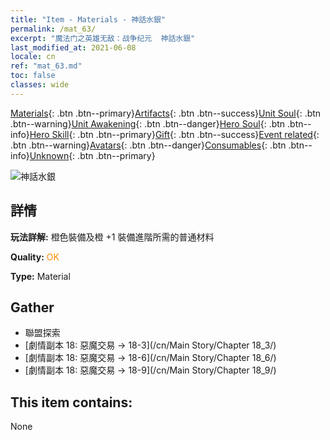 ```yaml
---
title: "Item - Materials - 神話水銀"
permalink: /mat_63/
excerpt: "魔法门之英雄无敌：战争纪元  神話水銀"
last_modified_at: 2021-06-08
locale: cn
ref: "mat_63.md"
toc: false
classes: wide
---
```

 [Materials](/ItemsCN/){: .btn .btn--primary}[Artifacts](/ItemsCN/Artifacts/){: .btn .btn--success}[Unit Soul](/ItemsCN/UnitSoul/){: .btn .btn--warning}[Unit Awakening](/ItemsCN/UnitAwakening/){: .btn .btn--danger}[Hero Soul](/ItemsCN/HeroSoul/){: .btn .btn--info}[Hero Skill](/ItemsCN/HeroSkill/){: .btn .btn--primary}[Gift](/ItemsCN/Gift/){: .btn .btn--success}[Event related](/ItemsCN/Events/){: .btn .btn--warning}[Avatars](/ItemsCN/Avatars/){: .btn .btn--danger}[Consumables](/ItemsCN/Consumables/){: .btn .btn--info}[Unknown](/ItemsCN/Unknown/){: .btn .btn--primary}

 ![神話水銀](/images/t/i_cailiao_shuiyin3.png)

## 詳情
 **玩法詳解:** 橙色裝備及橙 +1 裝備進階所需的普通材料

 **Quality:** <span style="color: #FF8C00">OK</span>

 **Type:** Material

## Gather

*    聯盟探索 
*    [劇情副本 18: 惡魔交易 -> 18-3](/cn/Main Story/Chapter 18_3/) 
*    [劇情副本 18: 惡魔交易 -> 18-6](/cn/Main Story/Chapter 18_6/) 
*    [劇情副本 18: 惡魔交易 -> 18-9](/cn/Main Story/Chapter 18_9/) 

## This item contains:

  None


